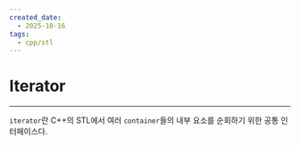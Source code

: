 ```yaml
---
created_date:
  - 2025-10-16
tags:
  - cpp/stl
---
```

# Iterator
---
`iterator`란 C++의 STL에서 여러 `container`들의 내부 요소를 순회하기 위한 공통 인터페이스다.
